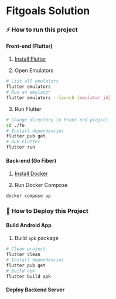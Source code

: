 # Fitgoals Solution

### ⚡ How to run this project

#### Front-end (Flutter)

1. [Install Flutter](https://docs.flutter.dev/get-started/install)

2. Open Emulators

```sh
# List all emulators
flutter emulators
# Run an emulator
flutter emulators --launch [emulator_id]
```

3. Run Flutter

```sh
# Change directory to Front-end project
cd ./fe
# Install dependencies
flutter pub get
# Run Flutter
flutter run
```

#### Back-end (Go Fiber)

1. [Install Docker](https://www.docker.com/products/docker-desktop/)

2. Run Docker Compose

```sh
docker compose up
```

### 🚀 How to Deploy this Project

#### Build Android App

1. Build `apk` package

```sh
# Clean project
flutter clean
# Install dependencies
flutter pub get
# Build apk
flutter build apk
```

#### Deploy Backend Server
